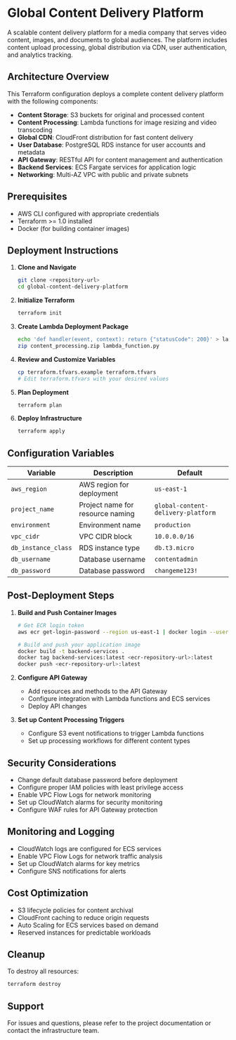 # Global Content Delivery Platform

A scalable content delivery platform for a media company that serves video content, images, and documents to global audiences. The platform includes content upload processing, global distribution via CDN, user authentication, and analytics tracking.

## Architecture Overview

This Terraform configuration deploys a complete content delivery platform with the following components:

- **Content Storage**: S3 buckets for original and processed content
- **Content Processing**: Lambda functions for image resizing and video transcoding
- **Global CDN**: CloudFront distribution for fast content delivery
- **User Database**: PostgreSQL RDS instance for user accounts and metadata
- **API Gateway**: RESTful API for content management and authentication
- **Backend Services**: ECS Fargate services for application logic
- **Networking**: Multi-AZ VPC with public and private subnets

## Prerequisites

- AWS CLI configured with appropriate credentials
- Terraform >= 1.0 installed
- Docker (for building container images)

## Deployment Instructions

1. **Clone and Navigate**
   ```bash
   git clone <repository-url>
   cd global-content-delivery-platform
   ```

2. **Initialize Terraform**
   ```bash
   terraform init
   ```

3. **Create Lambda Deployment Package**
   ```bash
   echo 'def handler(event, context): return {"statusCode": 200}' > lambda_function.py
   zip content_processing.zip lambda_function.py
   ```

4. **Review and Customize Variables**
   ```bash
   cp terraform.tfvars.example terraform.tfvars
   # Edit terraform.tfvars with your desired values
   ```

5. **Plan Deployment**
   ```bash
   terraform plan
   ```

6. **Deploy Infrastructure**
   ```bash
   terraform apply
   ```

## Configuration Variables

| Variable | Description | Default |
|----------|-------------|---------|
| `aws_region` | AWS region for deployment | `us-east-1` |
| `project_name` | Project name for resource naming | `global-content-delivery-platform` |
| `environment` | Environment name | `production` |
| `vpc_cidr` | VPC CIDR block | `10.0.0.0/16` |
| `db_instance_class` | RDS instance type | `db.t3.micro` |
| `db_username` | Database username | `contentadmin` |
| `db_password` | Database password | `changeme123!` |

## Post-Deployment Steps

1. **Build and Push Container Images**
   ```bash
   # Get ECR login token
   aws ecr get-login-password --region us-east-1 | docker login --username AWS --password-stdin <account-id>.dkr.ecr.us-east-1.amazonaws.com
   
   # Build and push your application image
   docker build -t backend-services .
   docker tag backend-services:latest <ecr-repository-url>:latest
   docker push <ecr-repository-url>:latest
   ```

2. **Configure API Gateway**
   - Add resources and methods to the API Gateway
   - Configure integration with Lambda functions and ECS services
   - Deploy API changes

3. **Set up Content Processing Triggers**
   - Configure S3 event notifications to trigger Lambda functions
   - Set up processing workflows for different content types

## Security Considerations

- Change default database password before deployment
- Configure proper IAM policies with least privilege access
- Enable VPC Flow Logs for network monitoring
- Set up CloudWatch alarms for security monitoring
- Configure WAF rules for API Gateway protection

## Monitoring and Logging

- CloudWatch logs are configured for ECS services
- Enable VPC Flow Logs for network traffic analysis
- Set up CloudWatch alarms for key metrics
- Configure SNS notifications for alerts

## Cost Optimization

- S3 lifecycle policies for content archival
- CloudFront caching to reduce origin requests
- Auto Scaling for ECS services based on demand
- Reserved instances for predictable workloads

## Cleanup

To destroy all resources:
```bash
terraform destroy
```

## Support

For issues and questions, please refer to the project documentation or contact the infrastructure team.